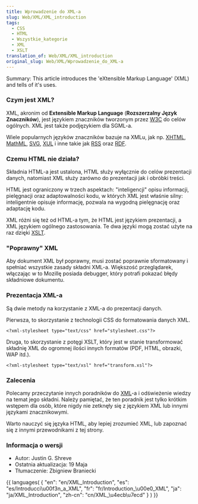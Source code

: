 ```yaml
---
title: Wprowadzenie do XML-a
slug: Web/XML/XML_introduction
tags:
  - CSS
  - HTML
  - Wszystkie_kategorie
  - XML
  - XSLT
translation_of: Web/XML/XML_introduction
original_slug: Web/XML/Wprowadzenie_do_XML-a
---
```

Summary: This article introduces the 'eXtensible Markup Language' (XML) and tells of it's uses.

### Czym jest XML?

XML, akronim od **Extensible Markup Language** (**Rozszerzalny Język Znaczników**), jest językiem znaczników tworzonym przez [W3C](http://www.w3.org/) do celów ogólnych. XML jest także podjęzykiem dla SGML-a.

Wiele popularnych języków znaczników bazuje na XMLu, jak np. [XHTML](pl/XHTML), [MathML](pl/MathML), [SVG](pl/SVG), [XUL](pl/XUL) i inne takie jak [RSS](pl/RSS) oraz [RDF](pl/RDF).

### Czemu HTML nie działa?

Składnia HTML-a jest ustalona, HTML służy wyłącznie do celów prezentacji danych, natomiast XML służy zarówno do prezentacji jak i obróbki treści.

HTML jest ograniczony w trzech aspektach: "inteligencji" opisu informacji, pielęgnacji oraz adaptowalności kodu, w których XML jest właśnie silny: inteligentnie opisuje informację, pozwala na wygodną pielęgnację oraz adaptację kodu.

XML różni się też od HTML-a tym, że HTML jest językiem prezentacji, a XML językiem ogólnego zastosowania. Te dwa języki mogą zostać użyte na raz dzięki [XSLT](pl/XSLT).

### "Poprawny" XML

Aby dokument XML był poprawny, musi zostać poprawnie sformatowany i spełniać wszystkie zasady składni XML-a. Większość przeglądarek, włączając w to Mozillę posiada debugger, który potrafi pokazać błędy składniowe dokumentu.

### Prezentacja XML-a

Są dwie metody na korzystanie z XML-a do prezentacji danych.

Pierwsza, to skorzystanie z technologii CSS do formatowania danych XML.

    <?xml-stylesheet type="text/css" href="stylesheet.css"?>

Druga, to skorzystanie z potęgi XSLT, który jest w stanie transformować składnię XML do ogromnej ilości innych formatów (PDF, HTML, obrazki, WAP itd.).

    <?xml-stylesheet type="text/xsl" href="transform.xsl"?>

### Zalecenia

Polecamy przeczytanie innych poradników do [XML](pl/XML)-a i odświeżenie wiedzy na temat jego składni. Należy pamiętać, że ten poradnik jest tylko krótkim wstępem dla osób, które nigdy nie zetknęły się z językiem XML lub innymi językami znacznikowymi.

Warto nauczyć się języka HTML, aby lepiej zrozumieć XML, lub zapoznać się z innymi przewodnikami z tej strony.

### Informacja o wersji

- Autor: Justin G. Shreve
- Ostatnia aktualizacja: 19 Maja
- Tłumaczenie: Zbigniew Braniecki

{{ languages( { "en": "en/XML_Introduction", "es": "es/Introducci\u00f3n_a_XML", "fr": "fr/Introduction\_\u00e0\_XML", "ja": "ja/XML_Introduction", "zh-cn": "cn/XML\_\u4ecb\u7ecd" } ) }}
